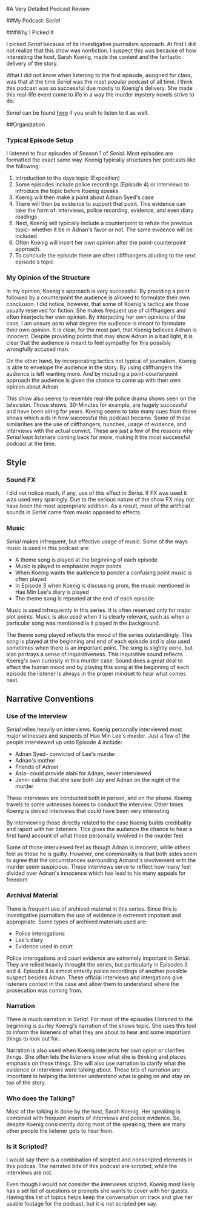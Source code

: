 #A Very Detailed Podcast Review

##My Podcast: *Serial*

###Why I Picked It

I picked *Serial* because of its investigative journalism approach. At first I did not realize that this show was nonfiction. I suspect this was because of how interesting the host, Sarah Koenig, made the content and the fantastic delivery of the story.


What I did not know when listening to the first episode, assigned for class, was that at the time *Serial* was the most popular podcast of all time. I think this podcast was so successful due mostly to Koenig's delivery. She made this real-life event come to life in a way the murder mystery novels strive to do.

*Serial* can be found [here](https://serialpodcast.org/season-one) if you wish to listen to it as well.

##Organization

### Typical Episode Setup

I listened to four episodes of Season 1 of *Serial*. Most episodes are formatted the exact same way. Koenig typically structures her podcasts like the following:
1. Introduction to the days topic (Exposition) 
1. Some episodes include police recordings (Episode 4) or interviews to introduce the topic before Koenig speaks
1.  Koenig will then make a point about Adnan Syed's case
1. There will then be evidence to support that point. This evidence can take the form of: interviews, police recording, evidence, and even diary readings 
1. Next, Koenig will typically include a counterpoint to refute the previous topic- whether it be in Adnan's favor or not. The same evidence will be included
1. Often Koenig will insert her own opinion after the point-counterpoint approach. 
1. To conclude the episode there are often cliffhangers alluding to the next episode's topic

### My Opinion of the Structure 

In my opinion, Koenig's approach is very successful. By providing a point followed by a counterpoint the audience is allowed to formulate their own conclusion. I did notice, however, that some of Koenig's tactics are those usually reserved for fiction. She makes frequent use of cliffhangers and often interjects her own opinion. By interjecting her own opinions of the case, I am unsure as to what degree the audience is meant to formulate their own opinion. It is clear, for the most part, that Koenig believes Adnan is innocent. Despite providing points that may show Adnan in a bad light, it is clear that the audience is meant to feel sympathy for this possibly wrongfully accused man.

On the other hand, by incorporating tactics not typical of journalism, Koenig is able to envelope the audience in the story. By using cliffhangers the audience is left wanting more. And by including a point-counterpoint approach the audience is given the chance to come up with their own opinion about Adnan. 

This show also seems to resemble real-life police drama shows seen on the television. Those shows, 30-Minutes for example, are hugely successful and have been airing for years. Koenig seems to take many cues from those shows which aids in how successful this podcast became. Some of these similarities are the use of cliffhangers, hunches, usage of evidence, and interviews with the actual convict. These are just a few of the reasons why *Serial* kept listeners coming back for more, making it the most successful podcast at the time.

## Style

### Sound FX

I did not notice much, if any, use of this effect in *Serial*. If FX was used it was used very sparingly. Due to the serious nature of the show FX may not have been the most appropriate addition. As a result, most of the artificial  sounds in *Serial* came from music opposed to effects.

### Music

*Serial* makes infrequent, but effective usage of music. Some of the ways music is used in this podcast are:
* A theme song is played at the beginning of each episode
* Music is played to emphasize major points
* When Koenig wants the audience to ponder a confusing point music is often played
* In Episode 3 when Koenig is discussing prom, the music mentioned in Hae Min Lee's diary is played
* The theme song is repeated at the end of each episode 

Music is used infrequently in this series. It is often reserved only for major plot points. Music is also used when it is clearly relevant, such as when a particular song was mentioned is it played in the background.

The theme song played reflects the mood of the series outstandingly. This song is played at the beginning and end of each episode and is also used sometimes when there is an important point. The song is slightly eerie, but also portrays a sense of inquisitiveness. This inquisitive sound reflects Koenig's own curiosity in this murder case. Sound does a great deal to affect the human mood and by playing this song at the beginning of each episode the listener is always in the proper mindset to hear what comes next.

## Narrative Conventions

### Use of the Interview

*Serial* relies heavily on interviews. Koenig personally interviewed most major witnesses and suspects of Hae Min Lee's murder. Just a few of the  people interviewed up unto Episode 4 include:
* Adnan Syed- convicted of Lee's murder
* Adnan's mother
* Friends of Adnan
* Asia- could provide alabi for Adnan, never interviewed
* Jenn- calims that she saw both Jay and Adnan on the night of the murder

These interviews are conducted both in person, and on the phone. Koenig travels to some witnesses homes to conduct the interview. Other times Koenig is denied interivews that could have been very interesting. 

By interviewing those directly related to the case Koenig builds credibality and raport with her listeners. This gives the audience the chance to hear a first hand account of what those personally involved in the murder feel. 

Some of those interviewed feel as though Adnan is innocent, while others feel as those he is guilty. However, one commonailty is that both sides seem to agree that the circumstances surrounding Adnand's involvement with the murder seem suspicious. These interviews serve to reflect how many feel divided over Adnan's innocence which has lead to his many appeals for freedom. 

### Archival Material

There is frequent use of archived material in this series. Since this is investigative journalism the use of evidence is extremelt impotant and appropriate. Some types of archived materials used are:
* Police interogations
* Lee's diary
* Evidence used in court

Police interogations and court evidence are extremely important in *Serial*. They are relied heavily throught the series, but particularly in Episodes 3 and 4. Episode 4 is almost enterily police recordings of another possible suspect besides Adnan. These official interviews and intergations give listeners context in the case and allow them to understand where the prosecution was coming from. 

### Narration

There is much narration in *Serial*. For most of the episodes I listened to the beginning is purley Koenig's narration of the shows topic. She uses this tool to inform the listeners of what they are about to hear and some importiant things to look out for.

Narration is also used when Koenig interjects her own opion or clarifies things. She often lets the listeners know what she is thinking and places emphasis on these things. She will also use narration to clarify what the evidence or interviews were talking about. These bits of narration are importiant in helping the listener understand what is going on and stay on top of the story.

### Who does the Talking?

Most of the talking is done by the host, Sarah Koenig. Her speaking is combined with frequent inserts of interviews and police evidence. So, despite Koenig consistently doing most of the speaking, there are many other people the listener gets to hear from. 

### Is it Scripted?

I would say there is a combination of scripted and nonscripted elements in this podcas. The narrated bits of this podcast are scripted, while the interviews are not. 

Even though I would not consider the interviews scipted, Koenig most likely has a set list of questions or prompts she wants to cover with her guests. Having this list of topics helps keep the conversation on track and give her usable footage for the podcast, but it is not scripted per say. 